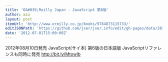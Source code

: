 ```yaml
---
title: 'O&#039;Reilly Japan - JavaScript 第6版'
author: azu
layout: post
itemUrl: 'http://www.oreilly.co.jp/books/9784873115733/'
editJSONPath: 'https://github.com/jser/jser.info/edit/gh-pages/data/2012/07/index.json'
date: '2012-07-01T15:00:00Z'
---
```

2012年08月10日発売
JavaScript(サイ本) 第6版の日本語版
JavaScriptリファレンスも同時に発売
http://bit.ly/Mtowlb
